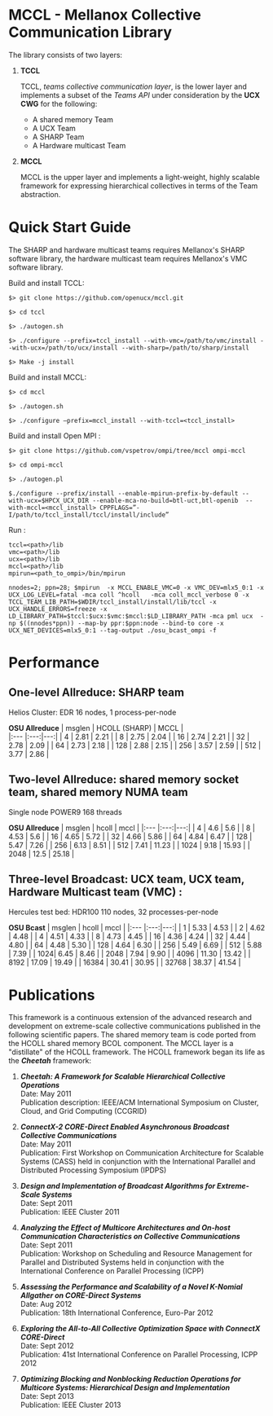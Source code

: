 # MCCL - Mellanox Collective Communication Library

The library consists of two layers: 

1. **TCCL**  

   TCCL, *teams collective communication layer*, is the lower layer and implements a subset of the *Teams API* under consideration by the **UCX CWG** for the following:
   * A shared memory Team
   * A UCX Team 
   * A SHARP Team
   * A Hardware multicast Team 

2. **MCCL**

   MCCL is the upper layer and implements a light-weight, highly scalable framework for expressing hierarchical collectives in terms of the Team abstraction.

   
# Quick Start Guide

The SHARP and hardware multicast teams requires Mellanox's SHARP software library, the hardware multicast team requires Mellanox's VMC software library.

Build and install TCCL:

`$> git clone https://github.com/openucx/mccl.git` 

 `$> cd tccl`  
 
`$> ./autogen.sh`  

``$> ./configure --prefix=tccl_install --with-vmc=/path/to/vmc/install --with-ucx=/path/to/ucx/install --with-sharp=/path/to/sharp/install``  

`$> Make -j install`

Build and install MCCL:

`$> cd mccl`

`$> ./autogen.sh`

`$> ./configure –prefix=mccl_install --with-tccl=<tccl_install>`

Build and install Open MPI :

`$> git clone https://github.com/vspetrov/ompi/tree/mccl ompi-mccl`

`$> cd ompi-mccl `

`$> ./autogen.pl`

``$./configure --prefix/install --enable-mpirun-prefix-by-default --with-ucx=$HPCX_UCX_DIR --enable-mca-no-build=btl-uct,btl-openib  --with-mccl=<mccl_install> CPPFLAGS=”-I/path/to/tccl_install/tccl/install/include” ``
 
Run :

`tccl=<path>/lib`  
`vmc=<path>/lib`  
`ucx=<path>/lib`  
`mccl=<path>/lib`  
`mpirun=<path_to_ompi>/bin/mpirun`  

``nnodes=2; ppn=28; $mpirun  -x MCCL_ENABLE_VMC=0 -x VMC_DEV=mlx5_0:1 -x UCX_LOG_LEVEL=fatal -mca coll ^hcoll   -mca coll_mccl_verbose 0 -x TCCL_TEAM_LIB_PATH=$WDIR/tccl_install/install/lib/tccl -x UCX_HANDLE_ERRORS=freeze -x LD_LIBRARY_PATH=$tccl:$ucx:$vmc:$mccl:$LD_LIBRARY_PATH -mca pml ucx  -np $((nnodes*ppn)) --map-by ppr:$ppn:node --bind-to core -x UCX_NET_DEVICES=mlx5_0:1 --tag-output ./osu_bcast_ompi -f``


# Performance 

## One-level Allreduce: SHARP team  
Helios Cluster: EDR 16 nodes, 1 process-per-node

**OSU Allreduce**
| msglen	| HCOLL (SHARP) | MCCL |	
|:--- |:---:|---:| 
| 4 |	2.81 | 2.21	|
| 8 | 2.75 | 2.04 |
| 16 | 2.74 | 2.21 |
| 32 | 2.78 | 2.09 |
| 64 | 2.73 | 2.18 |
| 128 |	2.88 | 2.15 |
| 256 |	3.57 | 2.59 |
| 512 |	3.77 | 2.86 |


## Two-level Allreduce: shared memory socket team, shared memory NUMA team 

Single node POWER9 168 threads  

**OSU Allreduce**
| msglen | 	hcoll | mccl |
|:--- |:---:|---:| 
| 4 | 	4.6 | 5.6 |	
| 8	| 4.53 | 5.6	| 
| 16 | 4.65 |  5.72 |
| 32 |	4.66 | 5.86	|
| 64 |	4.84 | 6.47	|
| 128 |	5.47 | 7.26	|
| 256 |	6.13 | 8.51 |
| 512 |	7.41 | 11.23 |
| 1024 | 9.18 | 15.93 |
| 2048 | 12.5 | 25.18 |


## Three-level Broadcast: UCX team, UCX team, Hardware Multicast team (VMC) :
Hercules test bed: HDR100 110 nodes, 32 processes-per-node

**OSU Bcast**
| msglen	| hcoll	| mccl |
|:--- |:---:|---:| 
| 1	  | 5.33 | 4.53 |
| 2	  | 4.62 | 4.48 |
| 4	  | 4.51 | 4.33 |
| 8	  | 4.73 | 4.45 |
| 16	| 4.36 | 4.24 |
| 32	| 4.44 | 4.80 |
| 64	| 4.48 | 5.30 |
| 128	| 4.64 | 6.30 |
| 256	| 5.49 | 6.69 |
| 512	| 5.88 | 7.39 |
| 1024| 6.45 | 8.46 |
| 2048 | 7.94 | 9.90 |
| 4096 | 11.30 | 13.42 |
| 8192 | 17.09 | 19.49 |
| 16384 | 30.41	| 30.95 |
| 32768	| 38.37 |	41.54 |




# Publications

This framework is a continuous extension of the advanced research and development on extreme-scale collective communications published in the following scientific papers. The shared memory team is code ported from the HCOLL shared memory BCOL component. The MCCL layer is a "distillate" of the HCOLL framework. The HCOLL framework began its life as the **_Cheetah_** framework:

1. **_Cheetah: A Framework for Scalable Hierarchical Collective Operations_**  
 Date: May 2011  
 Publication description: IEEE/ACM International Symposium on Cluster, Cloud, and Grid Computing (CCGRID)

2. **_ConnectX-2 CORE-Direct Enabled Asynchronous Broadcast Collective Communications_**  
 Date: May 2011      
Publication: First Workshop on Communication Architecture for Scalable Systems (CASS) held in conjunction with the International Parallel and Distributed Processing Symposium (IPDPS)

3. **_Design and Implementation of Broadcast Algorithms for Extreme-Scale Systems_**  
 Date: Sept 2011  
 Publication: IEEE Cluster 2011

4. **_Analyzing the Effect of Multicore Architectures and On-host Communication Characteristics on Collective Communications_**  
 Date: Sept 2011  
 Publication: Workshop on Scheduling and Resource Management for Parallel and Distributed Systems held in conjunction with the International Conference on Parallel Processing (ICPP)

5. **_Assessing the Performance and Scalability of a Novel K-Nomial Allgather on CORE-Direct Systems_**  
 Date: Aug 2012  
 Publication: 18th International Conference, Euro-Par 2012

6. **_Exploring the All-to-All Collective Optimization Space with ConnectX CORE-Direct_**  
 Date: Sept 2012  
 Publication: 41st International Conference on Parallel Processing, ICPP 2012

7. **_Optimizing Blocking and Nonblocking Reduction Operations for Multicore Systems: Hierarchical Design and Implementation_**  
 Date: Sept 2013  
 Publication: IEEE Cluster 2013











 

